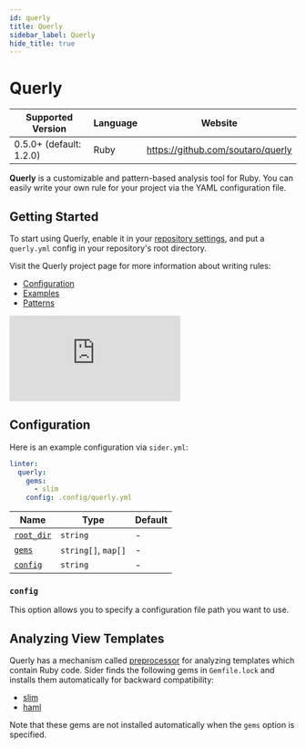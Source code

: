 ```yaml
---
id: querly
title: Querly
sidebar_label: Querly
hide_title: true
---
```


# Querly

| Supported Version       | Language | Website                           |
| ----------------------- | -------- | --------------------------------- |
| 0.5.0+ (default: 1.2.0) | Ruby     | https://github.com/soutaro/querly |

**Querly** is a customizable and pattern-based analysis tool for Ruby.
You can easily write your own rule for your project via the YAML configuration file.

## Getting Started

To start using Querly, enable it in your [repository settings](../../getting-started/repository-settings.md),
and put a `querly.yml` config in your repository's root directory.

Visit the Querly project page for more information about writing rules:

- [Configuration](https://github.com/soutaro/querly/blob/HEAD/manual/configuration.md)
- [Examples](https://github.com/soutaro/querly/blob/HEAD/manual/examples.md)
- [Patterns](https://github.com/soutaro/querly/blob/HEAD/manual/patterns.md)

<div class="Video">
 <iframe class="Video__iframe" src="https://www.youtube.com/embed/WtHmNuWJzPA" frameborder="0" allowfullscreen></iframe>
</div>

## Configuration

Here is an example configuration via `sider.yml`:

```yaml
linter:
  querly:
    gems:
      - slim
    config: .config/querly.yml
```

| Name                                                                                  | Type                | Default |
| ------------------------------------------------------------------------------------- | ------------------- | ------- |
| [`root_dir`](../../getting-started/custom-configuration.md#linteranalyzer_idroot_dir) | `string`            | -       |
| [`gems`](../../getting-started/custom-configuration.md#linteranalyzer_idgems)         | `string[]`, `map[]` | -       |
| [`config`](#config)                                                                   | `string`            | -       |

### `config`

This option allows you to specify a configuration file path you want to use.

## Analyzing View Templates

Querly has a mechanism called [preprocessor](https://github.com/soutaro/querly/blob/HEAD/manual/configuration.md#preprocessor) for analyzing templates which contain Ruby code.
Sider finds the following gems in `Gemfile.lock` and installs them automatically for backward compatibility:

- [slim](https://github.com/slim-template/slim)
- [haml](https://github.com/haml/haml)

Note that these gems are not installed automatically when the `gems` option is specified.
